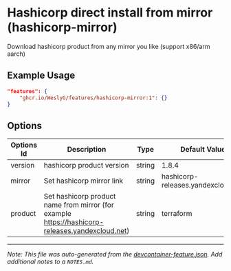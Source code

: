 
# Hashicorp direct install from mirror (hashicorp-mirror)

Download hashicorp product from any mirror you like (support x86/arm aarch)

## Example Usage

```json
"features": {
    "ghcr.io/WeslyG/features/hashicorp-mirror:1": {}
}
```

## Options

| Options Id | Description | Type | Default Value |
|-----|-----|-----|-----|
| version | hashicorp product version | string | 1.8.4 |
| mirror | Set hashicorp mirror link | string | hashicorp-releases.yandexcloud.net |
| product | Set hashicorp product name from mirror (for example https://hashicorp-releases.yandexcloud.net) | string | terraform |



---

_Note: This file was auto-generated from the [devcontainer-feature.json](https://github.com/WeslyG/features/blob/main/src/hashicorp-mirror/devcontainer-feature.json).  Add additional notes to a `NOTES.md`._
